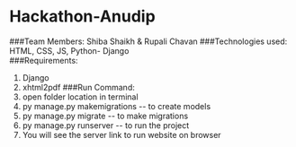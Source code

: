 # Hackathon-Anudip
###Team Members: Shiba Shaikh & Rupali Chavan
###Technologies used: HTML, CSS, JS, Python- Django  
###Requirements:
1. Django
2. xhtml2pdf
###Run Command:
1. open folder location in terminal
2. py manage.py makemigrations   -- to create models
3. py manage.py migrate          -- to make migrations 
4. py manage.py runserver        -- to run the project
5. You will see the server link to run website on browser
